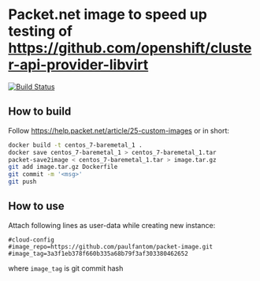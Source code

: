 # Packet.net image to speed up testing of https://github.com/openshift/cluster-api-provider-libvirt

[![Build Status](https://travis-ci.com/paulfantom/packet-image.svg?branch=master)](https://travis-ci.com/paulfantom/packet-image)

## How to build

Follow https://help.packet.net/article/25-custom-images or in short:

```bash
docker build -t centos_7-baremetal_1 .
docker save centos_7-baremetal_1 > centos_7-baremetal_1.tar
packet-save2image < centos_7-baremetal_1.tar > image.tar.gz
git add image.tar.gz Dockerfile
git commit -m '<msg>'
git push
```

## How to use

Attach following lines as user-data while creating new instance:
```
#cloud-config
#image_repo=https://github.com/paulfantom/packet-image.git
#image_tag=3a3f1eb378f660b335a68b79f3af303380462652
```
where `image_tag` is git commit hash
